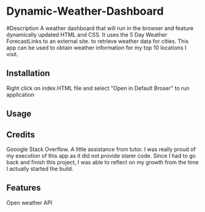 # Dynamic-Weather-Dashboard

#Description
A weather dashboard that will run in the browser and feature dynamically updated HTML and CSS. It uses the 5 Day Weather ForecastLinks to an external site. to retrieve weather data for cities. This app can be used to obtain weather information for my top 10 locations I visit.

## Installation

Right click on index.HTML file and select "Open in Default Broser" to run application 
## Usage

## Credits

Gooogle Stack Overflow. A little assistance from tutor. I was really proud of my execution of this app as it did not provide starer code. Since I had to go back and finish this project, I was able to reflect on my growth from the time I actually started the build. 



## Features

Open weather API 

